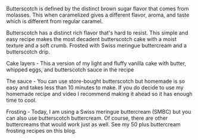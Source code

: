 Butterscotch is defined by the distinct brown sugar flavor that comes from molasses. This when caramelized gives a different flavor, aroma, and taste which is different from regular caramel.

Butterscotch has a distinct rich flavor that's hard to resist.  This simple and easy recipe makes the most decadent butterscotch cake with a moist texture and a soft crumb. Frosted with Swiss meringue buttercream and a butterscotch drip.

Cake layers - This a version of my light and fluffy vanilla cake with butter, whipped eggs, and butterscotch sauce in the recipe

The sauce - You can use store-bought butterscotch but homemade is so easy and takes less than 10 minutes to make. If you do decide to use my homemade recipe and video I recommend making it ahead so it has enough time to cool.

Frosting - Today, I am using a Swiss meringue buttercream (SMBC) but you can also use butterscotch buttercream.
Of course, there are other buttercreams that would work just as well. See my 50 plus buttercream frosting recipes on this blog.
